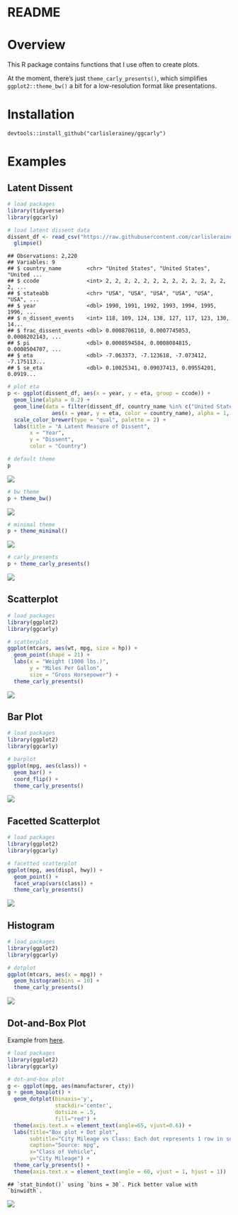 README
================

# Overview

This R package contains functions that I use often to create plots.

At the moment, there’s just `theme_carly_presents()`, which simplifies
`ggplot2::theme_bw()` a bit for a low-resolution format like
presentations.

# Installation

    devtools::install_github("carlislerainey/ggcarly")

# Examples

## Latent Dissent

``` r
# load packages
library(tidyverse)
library(ggcarly)

# load latent dissent data
dissent_df <- read_csv("https://raw.githubusercontent.com/carlislerainey/latent-dissent/master/latent-dissent.csv") %>% 
  glimpse()
```

    ## Observations: 2,220
    ## Variables: 9
    ## $ country_name        <chr> "United States", "United States", "United ...
    ## $ ccode               <int> 2, 2, 2, 2, 2, 2, 2, 2, 2, 2, 2, 2, 2, 2, ...
    ## $ stateabb            <chr> "USA", "USA", "USA", "USA", "USA", "USA", ...
    ## $ year                <dbl> 1990, 1991, 1992, 1993, 1994, 1995, 1996, ...
    ## $ n_dissent_events    <int> 118, 109, 124, 138, 127, 117, 123, 130, 14...
    ## $ frac_dissent_events <dbl> 0.0008706110, 0.0007745053, 0.0008202143, ...
    ## $ pi                  <dbl> 0.0008594584, 0.0008084815, 0.0008504707, ...
    ## $ eta                 <dbl> -7.063373, -7.123618, -7.073412, -7.175113...
    ## $ se_eta              <dbl> 0.10025341, 0.09037413, 0.09554201, 0.0919...

``` r
# plot eta
p <- ggplot(dissent_df, aes(x = year, y = eta, group = ccode)) + 
  geom_line(alpha = 0.2) + 
  geom_line(data = filter(dissent_df, country_name %in% c("United States", "Canada", "Mexico", "Russia")),
              aes(x = year, y = eta, color = country_name), alpha = 1, size = 2) + 
  scale_color_brewer(type = "qual", palette = 2) + 
  labs(title = "A Latent Measure of Dissent",
       x = "Year",
       y = "Dissent",
       color = "Country")

# default theme
p
```

![](figs/latent-dissent-1.png)<!-- -->

``` r
# bw theme
p + theme_bw()
```

![](figs/latent-dissent-2.png)<!-- -->

``` r
# minimal theme
p + theme_minimal()
```

![](figs/latent-dissent-3.png)<!-- -->

``` r
# carly_presents
p + theme_carly_presents()
```

![](figs/latent-dissent-4.png)<!-- -->

## Scatterplot

``` r
# load packages
library(ggplot2)
library(ggcarly)

# scatterplot
ggplot(mtcars, aes(wt, mpg, size = hp)) + 
  geom_point(shape = 21) + 
  labs(x = "Weight (1000 lbs.)",
       y = "Miles Per Gallon",
       size = "Gross Horsepower") + 
  theme_carly_presents()
```

![](figs/scatterplot-1.png)<!-- -->

## Bar Plot

``` r
# load packages
library(ggplot2)
library(ggcarly)

# barplot
ggplot(mpg, aes(class)) + 
  geom_bar() + 
  coord_flip() + 
  theme_carly_presents()
```

![](figs/bar-plot-1.png)<!-- -->

## Facetted Scatterplot

``` r
# load packages
library(ggplot2)
library(ggcarly)

# facetted scatterplot
ggplot(mpg, aes(displ, hwy)) + 
  geom_point() + 
  facet_wrap(vars(class)) + 
  theme_carly_presents()
```

![](figs/facetted-scatterplot-1.png)<!-- -->

## Histogram

``` r
# load packages
library(ggplot2)
library(ggcarly)

# dotplot
ggplot(mtcars, aes(x = mpg)) + 
  geom_histogram(bins = 10) + 
  theme_carly_presents()
```

![](figs/histogram-1.png)<!-- -->

## Dot-and-Box Plot

Example from
[here](http://r-statistics.co/Top50-Ggplot2-Visualizations-MasterList-R-Code.html#Dot%20+%20Box%20Plot).

``` r
# load packages
library(ggplot2)
library(ggcarly)

# dot-and-box plot
g <- ggplot(mpg, aes(manufacturer, cty))
g + geom_boxplot() + 
  geom_dotplot(binaxis='y', 
               stackdir='center', 
               dotsize = .5, 
               fill="red") +
  theme(axis.text.x = element_text(angle=65, vjust=0.6)) + 
  labs(title="Box plot + Dot plot", 
       subtitle="City Mileage vs Class: Each dot represents 1 row in source data",
       caption="Source: mpg",
       x="Class of Vehicle",
       y="City Mileage") + 
  theme_carly_presents() + 
  theme(axis.text.x = element_text(angle = 60, vjust = 1, hjust = 1))
```

    ## `stat_bindot()` using `bins = 30`. Pick better value with `binwidth`.

![](figs/dot-and-box-plot-1.png)<!-- -->
